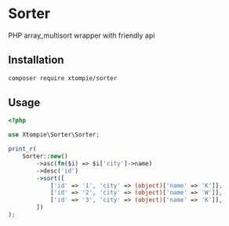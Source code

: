 # Sorter

PHP array_multisort wrapper with friendly api

## Installation

```bash
composer require xtompie/sorter
```

## Usage

```php
<?php

use Xtompie\Sorter\Sorter;

print_r(
    Sorter::new()
        ->asc(fn($i) => $i['city']->name)
        ->desc('id')
        ->sort([
            ['id' => '1', 'city' => (object)['name' => 'K']],
            ['id' => '2', 'city' => (object)['name' => 'W']],
            ['id' => '3', 'city' => (object)['name' => 'K']],
        ])
);

```